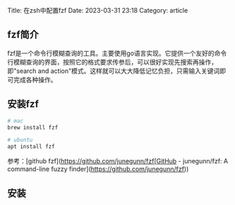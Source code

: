 Title:  在zsh中配置fzf
Date: 2023-03-31 23:18
Category:  article



## fzf简介

fzf是一个命令行模糊查询的工具。主要使用go语言实现。它提供一个友好的命令行模糊查询的界面，按照它的格式要求传参后，可以很好实现先搜索再操作，即"search and action"模式。这样就可以大大降低记忆负担，只需输入关键词即可完成各种操作。



## 安装fzf

```zsh
# mac
brew install fzf

# ubuntu
apt install fzf
```

参考：[github fzf](https://github.com/junegunn/fzf[GitHub - junegunn/fzf: A command-line fuzzy finder](https://github.com/junegunn/fzf))

## 安装

